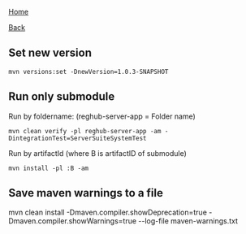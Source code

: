 [Home](/)

[Back](index.md)

## Set new version 
```
mvn versions:set -DnewVersion=1.0.3-SNAPSHOT
```

## Run only  submodule

Run by foldername:
(reghub-server-app = Folder name)
```
mvn clean verify -pl reghub-server-app -am -DintegrationTest=ServerSuiteSystemTest
```

Run by artifactId (where B is artifactID of submodule)
```
mvn install -pl :B -am
```

## Save maven warnings to a file
mvn clean install -Dmaven.compiler.showDeprecation=true -Dmaven.compiler.showWarnings=true --log-file maven-warnings.txt

